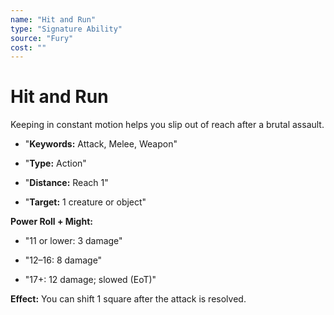 ```yaml
---
name: "Hit and Run"
type: "Signature Ability"
source: "Fury"
cost: ""
---
```


# Hit and Run

Keeping in constant motion helps you slip out of reach after a brutal assault.


- "**Keywords:** Attack, Melee, Weapon"

- "**Type:** Action"

- "**Distance:** Reach 1"

- "**Target:** 1 creature or object"

**Power Roll + Might:**


- "11 or lower: 3 damage"

- "12–16: 8 damage"

- "17+: 12 damage; slowed (EoT)"

**Effect:** You can shift 1 square after the attack is resolved.
